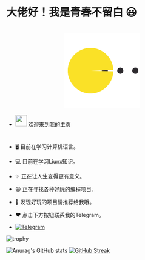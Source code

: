 # 大佬好！我是青春不留白 😃
<div align="center">
	<br>
	<img src="https://raw.githubusercontent.com/Aniket965/Aniket965/master/pacman.svg?sanitize=true" width="200" height="200">
</div>

 - <img src="https://media0.giphy.com/media/pylpD8AoQCf3CQ1oO2/giphy.gif" width=30 height=30>  欢迎来到我的主页<br>
#
- 🖥 目前在学习计算机语言。                        
- 💻  目前在学习Liunx知识。
- ✨ 正在让人生变得更有意义。                  
- 😄  正在寻找各种好玩的编程项目。                
- 💬  发现好玩的项目请推荐给我哦。                  
- ❤   点击下方按钮联系我的Telegram。
  
-  [![Telegram](https://img.shields.io/badge/-Telegram-red?color=white&logo=telegram&logoColor=black)](https://t.me/az667755)

![trophy](https://github-profile-trophy.vercel.app/?username=taotao1058&no-frame=true&column=-1)
  
![Anurag's GitHub stats](https://github-readme-stats.vercel.app/api?username=taotao1058&show_icons=true&bg_color=00000000&locale=cn&hide=prs)
[![GitHub Streak](https://streak-stats.demolab.com/?user=taotao10581&currStreakNum=2FD3EB&fire=pink&sideLabels=F00&date_format=[Y.]n.j)](https://git.io/streak-stats)

